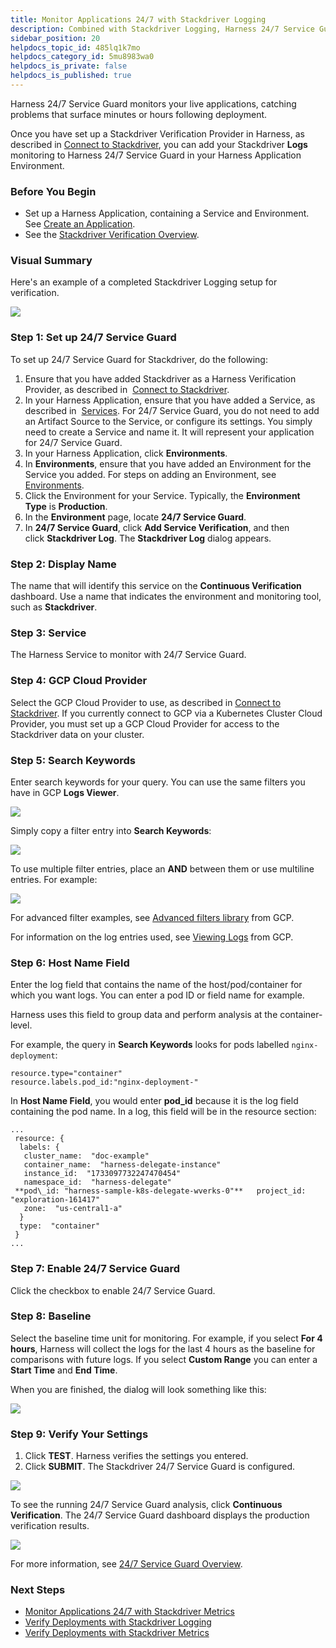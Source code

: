 ```yaml
---
title: Monitor Applications 24/7 with Stackdriver Logging
description: Combined with Stackdriver Logging, Harness 24/7 Service Guard monitors your live applications, catching problems that surface minutes or hours following deployment.
sidebar_position: 20
helpdocs_topic_id: 485lq1k7mo
helpdocs_category_id: 5mu8983wa0
helpdocs_is_private: false
helpdocs_is_published: true
---
```


Harness 24/7 Service Guard monitors your live applications, catching problems that surface minutes or hours following deployment.

Once you have set up a Stackdriver Verification Provider in Harness, as described in [Connect to Stackdriver](stackdriver-connection-setup.md), you can add your Stackdriver **Logs** monitoring to Harness 24/7 Service Guard in your Harness Application Environment.


### Before You Begin

* Set up a Harness Application, containing a Service and Environment. See [Create an Application](../../model-cd-pipeline/applications/application-configuration.md).
* See the [Stackdriver Verification Overview](../continuous-verification-overview/concepts-cv/stackdriver-and-harness-overview.md).


### Visual Summary

Here's an example of a completed Stackdriver Logging setup for verification.

![](./static/2-24-7-service-guard-for-stackdriver-16.png)


### Step 1: Set up 24/7 Service Guard

To set up 24/7 Service Guard for Stackdriver, do the following:

1. Ensure that you have added Stackdriver as a Harness Verification Provider, as described in  [Connect to Stackdriver](stackdriver-connection-setup.md).
2. In your Harness Application, ensure that you have added a Service, as described in  [Services](../../model-cd-pipeline/setup-services/service-configuration.md). For 24/7 Service Guard, you do not need to add an Artifact Source to the Service, or configure its settings. You simply need to create a Service and name it. It will represent your application for 24/7 Service Guard.
3. In your Harness Application, click **Environments**.
4. In **Environments**, ensure that you have added an Environment for the Service you added. For steps on adding an Environment, see  [Environments](../../model-cd-pipeline/environments/environment-configuration.md).
5. Click the Environment for your Service. Typically, the **Environment Type** is **Production**.
6. In the **Environment** page, locate **24/7 Service Guard**.
7. In **24/7 Service Guard**, click **Add Service Verification**, and then click **Stackdriver Log**. The **Stackdriver Log** dialog appears.


### Step 2: Display Name

The name that will identify this service on the **Continuous Verification** dashboard. Use a name that indicates the environment and monitoring tool, such as **Stackdriver**.


### Step 3: Service

The Harness Service to monitor with 24/7 Service Guard.


### Step 4: GCP Cloud Provider

Select the GCP Cloud Provider to use, as described in [Connect to Stackdriver](stackdriver-connection-setup.md). If you currently connect to GCP via a Kubernetes Cluster Cloud Provider, you must set up a GCP Cloud Provider for access to the Stackdriver data on your cluster.


### Step 5: Search Keywords

Enter search keywords for your query. You can use the same filters you have in GCP **Logs Viewer**.

![](./static/2-24-7-service-guard-for-stackdriver-17.png)

Simply copy a filter entry into **Search Keywords**:

![](./static/2-24-7-service-guard-for-stackdriver-18.png)

To use multiple filter entries, place an **AND** between them or use multiline entries. For example:

![](./static/2-24-7-service-guard-for-stackdriver-19.png)

For advanced filter examples, see [Advanced filters library](https://cloud.google.com/logging/docs/view/filters-library) from GCP.

For information on the log entries used, see [Viewing Logs](https://cloud.google.com/logging/docs/view/overview) from GCP.


### Step 6: Host Name Field

Enter the log field that contains the name of the host/pod/container for which you want logs. You can enter a pod ID or field name for example.

Harness uses this field to group data and perform analysis at the container-level.

For example, the query in **Search Keywords** looks for pods labelled `nginx-deployment`:


```
resource.type="container"  
resource.labels.pod_id:"nginx-deployment-"
```
In **Host Name Field**, you would enter **pod\_id** because it is the log field containing the pod name. In a log, this field will be in the resource section:


```
...  
 resource: {  
  labels: {  
   cluster_name:  "doc-example"      
   container_name:  "harness-delegate-instance"      
   instance_id:  "1733097732247470454"      
   namespace_id:  "harness-delegate"      
 **pod\_id: "harness-sample-k8s-delegate-wverks-0"**   project_id:  "exploration-161417"      
   zone:  "us-central1-a"      
  }  
  type:  "container"     
 }  
...
```

### Step 7: Enable 24/7 Service Guard

Click the checkbox to enable 24/7 Service Guard.


### Step 8: Baseline

Select the baseline time unit for monitoring. For example, if you select **For 4 hours**, Harness will collect the logs for the last 4 hours as the baseline for comparisons with future logs. If you select **Custom Range** you can enter a **Start Time** and **End Time**.

When you are finished, the dialog will look something like this:

![](./static/2-24-7-service-guard-for-stackdriver-20.png)
### Step 9: Verify Your Settings

1. Click **TEST**. Harness verifies the settings you entered.
2. Click **SUBMIT**. The Stackdriver 24/7 Service Guard is configured.

![](./static/2-24-7-service-guard-for-stackdriver-21.png)

To see the running 24/7 Service Guard analysis, click **Continuous Verification**. The 24/7 Service Guard dashboard displays the production verification results.

![](./static/2-24-7-service-guard-for-stackdriver-22.png)

 For more information, see [24/7 Service Guard Overview](../continuous-verification-overview/concepts-cv/24-7-service-guard-overview.md).


### Next Steps

* [Monitor Applications 24/7 with Stackdriver Metrics](monitor-applications-24-7-with-stackdriver-metrics.md)
* [Verify Deployments with Stackdriver Logging](3-verify-deployments-with-stackdriver.md)
* [Verify Deployments with Stackdriver Metrics](verify-deployments-with-stackdriver-metrics.md)

